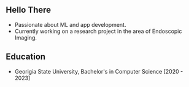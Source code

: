 ## Hello There 

- Passionate about ML and app development.
- Currently working on a research project in the area of Endoscopic Imaging.

## Education
- Georigia State University, Bachelor's in Computer Science [2020 - 2023]
 



 
<!---
Sribhuvan-25/Sribhuvan-25 is a ✨ special ✨ repository because its `README.md` (this file) appears on your GitHub profile.
You can click the Preview link to take a look at your changes.
--->
